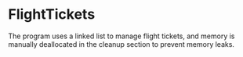 # FlightTickets
The program uses a linked list to manage flight tickets, and memory is manually deallocated in the cleanup section to prevent memory leaks.

